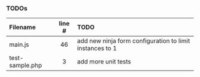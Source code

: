 ### TODOs
| Filename | line # | TODO
|:------|:------:|:------
| main.js | 46 | add new ninja form configuration to limit instances to 1
| test-sample.php | 3 | add more unit tests